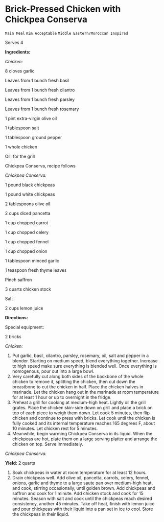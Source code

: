 # Brick-Pressed Chicken with Chickpea Conserva

`Main Meal` `Kim Acceptable` `Middle Eastern/Moroccan Inspired`

Serves 4

**Ingredients:**

_Chicken:_

8 cloves garlic

Leaves from 1 bunch fresh basil 

Leaves from 1 bunch fresh cilantro 

Leaves from 1 bunch fresh parsley 

Leaves from 1 bunch fresh rosemary 

1 pint extra-virgin olive oil

1 tablespoon salt 

1 tablespoon ground pepper 

1 whole chicken

Oil, for the grill

Chickpea Conserva, recipe follows

_Chickpea Conserva:_

1 pound black chickpeas

1 pound white chickpeas

2 tablespoons olive oil

2 cups diced pancetta

1 cup chopped carrot

1 cup chopped celery

1 cup chopped fennel

1 cup chopped onion

1 tablespoon minced garlic

1 teaspoon fresh thyme leaves

Pinch saffron 

3 quarts chicken stock 

Salt 

2 cups lemon juice 

**Directions:**

Special equipment:

2 bricks

_Chicken:_

1. Put garlic, basil, cilantro, parsley, rosemary, oil, salt and pepper in a blender. Starting on medium speed, blend everything together. Increase to high speed make sure everything is blended well. Once everything is homogenous, pour out into a large bowl.
2. Very carefully cut along both sides of the backbone of the whole chicken to remove it, splitting the chicken, then cut down the breastbone to cut the chicken in half. Place the chicken halves in marinade. Let the chicken hang out in the marinade at room temperature for at least 1 hour or up to overnight in the fridge.
3. Preheat a grill for cooking at medium-high heat. Lightly oil the grill grates. Place the chicken skin-side down on grill and place a brick on top of each piece to weigh them down. Let cook 5 minutes, then flip chicken and continue to press with bricks. Let cook until the chicken is fully cooked and its internal temperature reaches 165 degrees F, about 10 minutes. Let chicken rest for 5 minutes.
4. Meanwhile, begin warming Chickpea Conserva in its liquid. When the chickpeas are hot, plate them on a large serving platter and arrange the chicken on top. Serve immediately.

_Chickpea Conserva:_

**Yield:** 2 quarts

1. Soak chickpeas in water at room temperature for at least 12 hours.
2. Drain chickpeas well. Add olive oil, pancetta, carrots, celery, fennel, onions, garlic and thyme to a large saute pan over medium-high heat, and cook, stirring occasionally, until golden brown. Add chickpeas and saffron and cook for 1 minute. Add chicken stock and cook for 15 minutes. Season with salt and cook until the chickpeas reach desired consistency, another 45 minutes. Take off heat, finish with lemon juice and pour chickpeas with their liquid into a pan set in ice to cool. Store the chickpeas in their liquid.
